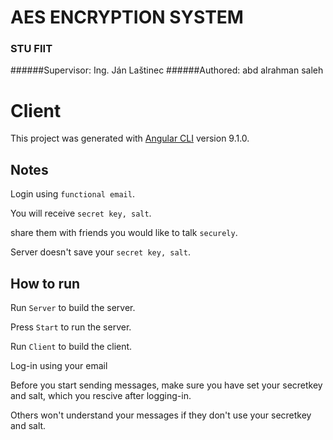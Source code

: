 # AES ENCRYPTION SYSTEM
### STU FIIT
######Supervisor: Ing. Ján Laštinec
######Authored: abd alrahman saleh
# Client

This project was generated with [Angular CLI](https://github.com/angular/angular-cli) version 9.1.0.

## Notes

Login using  `functional email`. 

You will receive `secret key, salt`.

share them with friends you would like to talk `securely`.

Server doesn't save your `secret key, salt`.

## How to run

Run `Server` to build the server.

Press `Start` to run the server.

Run `Client` to build the client.

Log-in using your email

Before you start sending messages, make sure you have set your secretkey and salt, which you rescive after logging-in.

Others won't understand your messages if they don't use your secretkey and salt.
